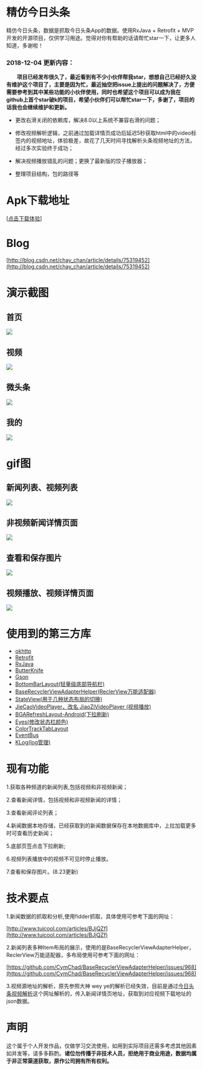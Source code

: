 # 精仿今日头条

精仿今日头条，数据是抓取今日头条App的数据。使用RxJava + Retrofit + MVP开发的开源项目，仅供学习用途。觉得对你有帮助的话请帮忙star一下，让更多人知道，多谢啦！


### 2018-12-04 更新内容：  

&emsp;&emsp;**项目已经发布很久了，最近看到有不少小伙伴帮我star，想想自己已经好久没有维护这个项目了，主要是因为忙，最近抽空把issue上提出的问题解决了，方便需要参考到其中某些功能的小伙伴使用，同时也希望这个项目可以成为我在github上首个star破k的项目，希望小伙伴们可以帮忙star一下，多谢了，项目的话我也会继续维护和更新。**
    
- 更改右滑关闭的依赖库，解决8.0以上系统不兼容右滑的问题；

- 修改视频解析逻辑，之前通过加载详情页成功后延迟5秒获取html中的video标签内的视频地址，体验极差，故花了几天时间寻找解析头条视频地址的方法，经过多次实验终于成功；

- 解决视频播放错乱的问题；更换了最新版的饺子播放器；    

- 整理项目结构，包的路径等 



# Apk下载地址
[[点击下载体验](https://raw.githubusercontent.com/chaychan/TouTiao/master/apk/news.apk)]

# Blog
[http://blog.csdn.net/chay_chan/article/details/75319452](http://blog.csdn.net/chay_chan/article/details/75319452)


# 演示截图

## 首页
![](https://raw.githubusercontent.com/chaychan/TouTiaoPics/master/screenshot/home.jpg)  

## 视频
![](https://raw.githubusercontent.com/chaychan/TouTiaoPics/master/screenshot/video.jpg)  

## 微头条
![](https://raw.githubusercontent.com/chaychan/TouTiaoPics/master/screenshot/micro.jpg)  

## 我的
![](https://raw.githubusercontent.com/chaychan/TouTiaoPics/master/screenshot/mine.jpg)  


# gif图

## 新闻列表、视频列表
![](https://raw.githubusercontent.com/chaychan/TouTiaoPics/master/screenshot/main.gif)  

## 非视频新闻详情页面
![](https://raw.githubusercontent.com/chaychan/TouTiaoPics/master/screenshot/text_detail.gif)  

## 查看和保存图片 
![](https://raw.githubusercontent.com/chaychan/TouTiaoPics/master/screenshot/watch_save_img.gif)  

## 视频播放、视频详情页面
![](https://raw.githubusercontent.com/chaychan/TouTiaoPics/master/screenshot/video_detail.gif)  


# 使用到的第三方库
* [okhttp](https://github.com/square/okhttp)
* [Retrofit](https://github.com/square/retrofit)
* [RxJava](https://github.com/ReactiveX/RxJava)
* [ButterKnife](https://github.com/JakeWharton/butterknife)
* [Gson](https://github.com/google/gson)
* [BottomBarLayout(轻量级底部导航栏)](https://github.com/chaychan/BottomBarLayout)
* [BaseRecyclerViewAdapterHelper(ReclerView万能适配器)](https://github.com/CymChad/BaseRecyclerViewAdapterHelper)
* [StateView(用于几种状态布局的切换)](https://github.com/nukc/StateView)
* [JieCaoVideoPlayer，改名 JiaoZiVideoPlayer (视频播放)](https://github.com/lipangit/JiaoZiVideoPlayer)
* [BGARefreshLayout-Android(下拉刷新)](https://github.com/bingoogolapple/BGARefreshLayout-Android)
* [Eyes(修改状态栏颜色)](https://github.com/imflyn/Eyes)
* [ColorTrackTabLayout](https://github.com/yewei02538/ColorTrackTabLayout)
* [EventBus](https://github.com/greenrobot/EventBus)
* [KLog(log管理)](https://github.com/ZhaoKaiQiang/KLog)

# 现有功能

1.获取各种频道的新闻列表,包括视频和非视频新闻；

2.查看新闻详情，包括视频和非视频新闻的详情；  

3.查看新闻评论列表； 

4.新闻数据本地存储，已经获取到的新闻数据保存在本地数据库中，上拉加载更多时可查看历史新闻；

5.底部页签点击下拉刷新;

6.视频列表播放中的视频不可见时停止播放。

7.查看和保存图片。(8.23更新)

# 技术要点

1.新闻数据的抓取和分析,使用fidder抓取，具体使用可参考下面的网址：

[http://www.tuicool.com/articles/BJjQZf](http://www.tuicool.com/articles/BJjQZf)

2.新闻列表多种Item布局的展示，使用的是BaseRecyclerViewAdapterHelper，ReclerView万能适配器，多布局使用可参考下面的网址：

[https://github.com/CymChad/BaseRecyclerViewAdapterHelper/issues/968](https://github.com/CymChad/BaseRecyclerViewAdapterHelper/issues/968)

3.视频源地址的解析，原先参照大神 wey ye的解析已经失效，目前是通过[今日头条视频解析](http://toutiao.iiilab.com/ )这个网址解析的，传入新闻详情页地址，获取到对应视频下载地址的json数据。

# 声明
这个属于个人开发作品，仅做学习交流使用，如用到实际项目还需多考虑其他因素如并发等，请多多斟酌。**诸位勿传播于非技术人员，拒绝用于商业用途，数据均属于非正常渠道获取，原作公司拥有所有权利。**